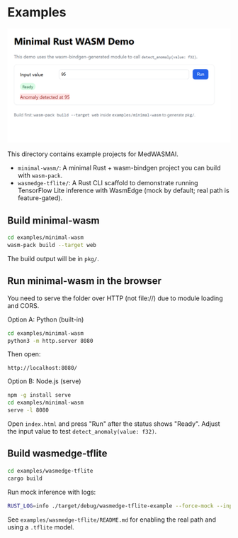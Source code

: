# Examples

![Demo](./minimal-wasm/public/Minimal_Wasm_Demo.png)

This directory contains example projects for MedWASMAI.

- `minimal-wasm/`: A minimal Rust + wasm-bindgen project you can build with `wasm-pack`.
 - `wasmedge-tflite/`: A Rust CLI scaffold to demonstrate running TensorFlow Lite inference with WasmEdge (mock by default; real path is feature-gated).

## Build minimal-wasm

```bash
cd examples/minimal-wasm
wasm-pack build --target web
```

The build output will be in `pkg/`.

## Run minimal-wasm in the browser

You need to serve the folder over HTTP (not file://) due to module loading and CORS.

Option A: Python (built-in)

```bash
cd examples/minimal-wasm
python3 -m http.server 8080
```

Then open:

```
http://localhost:8080/
```

Option B: Node.js (serve)

```bash
npm -g install serve
cd examples/minimal-wasm
serve -l 8080
```

Open `index.html` and press "Run" after the status shows "Ready". Adjust the input value to test `detect_anomaly(value: f32)`.

## Build wasmedge-tflite

```bash
cd examples/wasmedge-tflite
cargo build
```

Run mock inference with logs:

```bash
RUST_LOG=info ./target/debug/wasmedge-tflite-example --force-mock --input "0.1,0.2,0.3,0.4"
```

See `examples/wasmedge-tflite/README.md` for enabling the real path and using a `.tflite` model.
